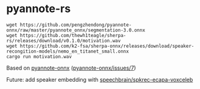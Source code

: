 # pyannote-rs

```console
wget https://github.com/pengzhendong/pyannote-onnx/raw/master/pyannote_onnx/segmentation-3.0.onnx
wget https://github.com/thewh1teagle/sherpa-rs/releases/download/v0.1.0/motivation.wav
wget https://github.com/k2-fsa/sherpa-onnx/releases/download/speaker-recongition-models/nemo_en_titanet_small.onnx
cargo run motivation.wav
```

Based on [pyannote-onnx](https://github.com/pengzhendong/pyannote-onnx) ([pyannote-onnx/issues/7](https://github.com/pengzhendong/pyannote-onnx/issues/7))

Future: add speaker embedding with [speechbrain/spkrec-ecapa-voxceleb](https://huggingface.co/speechbrain/spkrec-ecapa-voxceleb)
